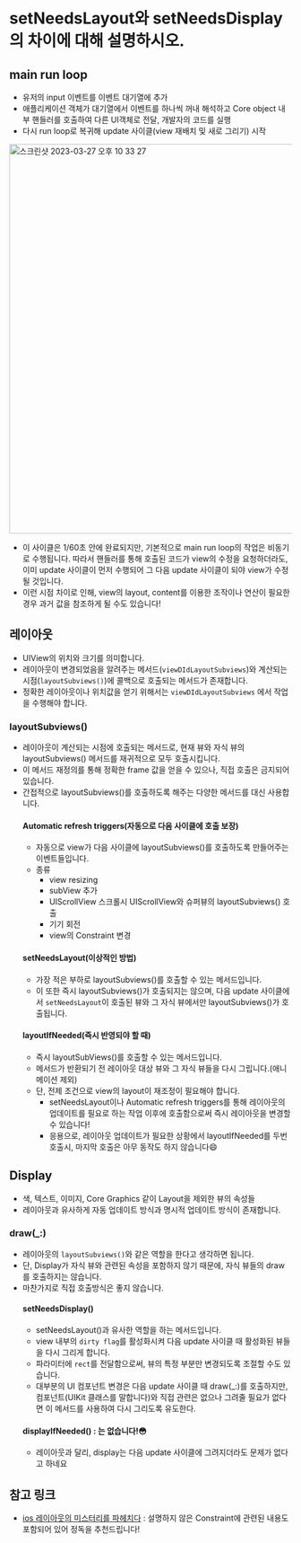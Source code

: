 # setNeedsLayout와 setNeedsDisplay의 차이에 대해 설명하시오.

## main run loop
- 유저의 input 이벤트를 이벤트 대기열에 추가
- 애플리케이션 객체가 대기열에서 이벤트를 하나씩 꺼내 해석하고 Core object 내부 핸들러를 호출하여 다른 UI객체로 전달, 개발자의 코드를 실행
- 다시 run loop로 복귀해 update 사이클(view 재배치 및 새로 그리기) 시작

<img width="694" alt="스크린샷 2023-03-27 오후 10 33 27" src="https://user-images.githubusercontent.com/116094622/227953382-aacef49f-e759-42cd-81cf-be9db9b2a203.png">

- 이 사이클은 1/60초 안에 완료되지만, 기본적으로 main run loop의 작업은 비동기로 수행됩니다. 따라서 핸들러를 통해 호출된 코드가 view의 수정을 요청하더라도, 이미 update 사이클이 먼저 수행되어 그 다음 update 사이클이 되야 view가 수정될 것입니다.
- 이런 시점 차이로 인해, view의 layout, content를 이용한 조작이나 연산이 필요한 경우 과거 값을 참조하게 될 수도 있습니다!
## 레이아웃
- UIView의 위치와 크기를 의미합니다.
- 레이아웃이 변경되었음을 알려주는 메서드(`viewDIdLayoutSubviews`)와 계산되는 시점(`layoutSubviews()`)에 콜백으로 호출되는 메서드가 존재합니다.
- 정확한 레이아웃이나 위치값을 얻기 위해서는 `viewDIdLayoutSubviews` 에서 작업을 수행해야 합니다.
### layoutSubviews()
- 레이아웃이 계산되는 시점에 호출되는 메서드로, 현재 뷰와 자식 뷰의 layoutSubviews() 메서드를 재귀적으로 모두 호출시킵니다.
- 이 메서드 재정의를 통해 정확한 frame 값을 얻을 수 있으나, 직접 호출은 금지되어 있습니다.
- 간접적으로 layoutSubviews()를 호출하도록 해주는 다양한 메서드를 대신 사용합니다.
	#### Automatic refresh triggers(자동으로 다음 사이클에 호출 보장)
	- 자동으로 view가 다음 사이클에 layoutSubviews()를 호출하도록 만들어주는 이벤트들입니다.
	- 종류
		- view resizing
		- subView 추가
		- UIScrollView 스크롤시 UIScrollView와 슈퍼뷰의 layoutSubviews() 호출
		- 기기 회전
		- view의 Constraint 변경
	#### setNeedsLayout(이상적인 방법)
	- 가장 적은 부하로 layoutSubviews()를 호출할 수 있는 메서드입니다.
	- 이 또한 즉시 layoutSubviews()가 호출되지는 않으며, 다음 update 사이클에서 `setNeedsLayout`이 호출된 뷰와 그 자식 뷰에서만 layoutSubviews()가 호출됩니다.
	#### layoutIfNeeded(즉시 반영되야 할 때)
	- 즉시 layoutSubViews()를 호출할 수 있는 메서드입니다.
	- 메서드가 반환되기 전 레이아웃 대상 뷰와 그 자식 뷰들을 다시 그립니다.(애니메이션 제외)
	- 단, 전제 조건으로 view의 layout이 재조정이 필요해야 합니다.
		- setNeedsLayout이나 Automatic refresh triggers를 통해 레이아웃의 업데이트를 필요로 하는 작업  이후에 호출함으로써 즉시 레이아웃을 변경할 수 있습니다!
		- 응용으로, 레이아웃 업데이트가 필요한 상황에서 layoutIfNeeded를 두번 호출시, 마지막 호출은 아무 동작도 하지 않습니다😄
## Display
- 색, 텍스트, 이미지, Core Graphics 같이 Layout을 제외한 뷰의 속성들
- 레이아웃과 유사하게 자동 업데이트 방식과 명시적 업데이트 방식이 존재합니다.
### draw(_:)
- 레이아웃의 `layoutSubviews()`와 같은 역할을 한다고 생각하면 됩니다.
- 단, Display가 자식 뷰와 관련된 속성을 포함하지 않기 때문에, 자식 뷰들의 draw를 호출하지는 않습니다.
- 마찬가지로 직접 호출방식은 좋지 않습니다.
	#### setNeedsDisplay()
	- setNeedsLayout()과 유사한 역할을 하는 메서드입니다.
	- view 내부의 `dirty flag`를 활성화시켜 다음 update 사이클 때 활성화된 뷰들을 다시 그리게 합니다.
	- 파라미터에 `rect`를 전달함으로써, 뷰의 특정 부분만 변경되도록 조절할 수도 있습니다.
	- 대부분의 UI 컴포넌트 변경은 다음 update 사이클 때 draw(_:)를 호출하지만,  컴포넌트(UIKit 클래스를 말합니다)와 직접 관련은 없으나 그려줄 필요가 없다면 이 메서드를 사용하여 다시 그리도록 유도한다.
	#### displayIfNeeded() : 는 없습니다!😳
	- 레이아웃과 달리, display는 다음 update 사이클에 그려지더라도 문제가 없다고 하네요 

## 참고 링크
- [ios 레이아웃의 미스터리를 파헤치다](https://medium.com/mj-studio/%EB%B2%88%EC%97%AD-ios-%EB%A0%88%EC%9D%B4%EC%95%84%EC%9B%83%EC%9D%98-%EB%AF%B8%EC%8A%A4%ED%84%B0%EB%A6%AC%EB%A5%BC-%ED%8C%8C%ED%97%A4%EC%B9%98%EB%8B%A4-2cfa99e942f9) : 설명하지 않은 Constraint에 관련된 내용도 포함되어 있어 정독을 추천드립니다!